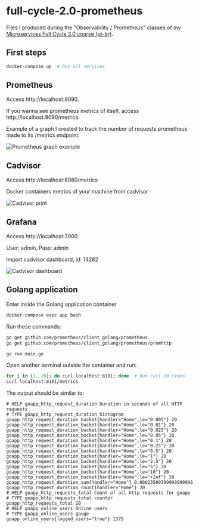 # full-cycle-2.0-prometheus

Files I produced during the "Observability / Prometheus" classes of my [Microservices Full Cycle 3.0 course (pt-br)](https://drive.google.com/file/d/1bJnFxQPKgSsI30sCvW-KzYK4V5JWzgSs/view?usp=share_link).

## First steps

```sh
docker-compose up  # Run all services
```

## Prometheus

Access http://localhost:9090.

If you wanna see prometheus metrics of itself, access http://localhost:9090/metrics.

Example of a graph I created to track the number of requests prometheus made to its /metrics endpoint:

![Prometheus graph example](prometheus-graph.png)

## Cadvisor

Access http://localhost:8080/metrics

Docker containers metrics of your machine from cadvisor

![Cadvisor print](cadvisor-print.png)

## Grafana

Access http://localhost:3000

User: admin, Pass: admin

Import cadvisor dashboard, id: 14282

![Cadvisor dashboard](cadvisor-dashboard.png)

## Golang application

Enter inside the Golang application container

```sh
docker-compose exec app bash
```

Run these commands:

```sh
go get github.com/prometheus/client_golang/prometheus
go get github.com/prometheus/client_golang/prometheus/promhttp

go run main.go
```

Open another terminal outside the container and run:

```sh
for i in {1..20}; do curl localhost:8181; done  # Run curl 20 times
curl localhost:8181/metrics
```

The output should be similar to:

```
# HELP goapp_http_request_duration Duration in seconds of all HTTP requests
# TYPE goapp_http_request_duration histogram
goapp_http_request_duration_bucket{handler="Home",le="0.005"} 20
goapp_http_request_duration_bucket{handler="Home",le="0.01"} 20
goapp_http_request_duration_bucket{handler="Home",le="0.025"} 20
goapp_http_request_duration_bucket{handler="Home",le="0.05"} 20
goapp_http_request_duration_bucket{handler="Home",le="0.1"} 20
goapp_http_request_duration_bucket{handler="Home",le="0.25"} 20
goapp_http_request_duration_bucket{handler="Home",le="0.5"} 20
goapp_http_request_duration_bucket{handler="Home",le="1"} 20
goapp_http_request_duration_bucket{handler="Home",le="2.5"} 20
goapp_http_request_duration_bucket{handler="Home",le="5"} 20
goapp_http_request_duration_bucket{handler="Home",le="10"} 20
goapp_http_request_duration_bucket{handler="Home",le="+Inf"} 20
goapp_http_request_duration_sum{handler="Home"} 0.00023509399999999996
goapp_http_request_duration_count{handler="Home"} 20
# HELP goapp_http_requests_total Count of all http requests for goapp
# TYPE goapp_http_requests_total counter
goapp_http_requests_total 20
# HELP goapp_online_users Online users
# TYPE goapp_online_users gauge
goapp_online_users{logged_users="true"} 1375
```
